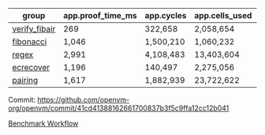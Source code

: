 | group | app.proof_time_ms | app.cycles | app.cells_used | leaf.proof_time_ms | leaf.cycles | leaf.cells_used |
| -- | -- | -- | -- | -- | -- | -- |
| [verify_fibair](https://github.com/openvm-org/openvm/blob/benchmark-results/benchmarks-pr/2059/verify_fibair-41cd41388162661700837b3f5c9ffa12cc12b041.md) | 269 |  322,658 |  2,058,654 |- | - | - |
| [fibonacci](https://github.com/openvm-org/openvm/blob/benchmark-results/benchmarks-pr/2059/fibonacci-41cd41388162661700837b3f5c9ffa12cc12b041.md) | 1,046 |  1,500,210 |  1,060,232 |- | - | - |
| [regex](https://github.com/openvm-org/openvm/blob/benchmark-results/benchmarks-pr/2059/regex-41cd41388162661700837b3f5c9ffa12cc12b041.md) | 2,991 |  4,108,483 |  13,403,604 |- | - | - |
| [ecrecover](https://github.com/openvm-org/openvm/blob/benchmark-results/benchmarks-pr/2059/ecrecover-41cd41388162661700837b3f5c9ffa12cc12b041.md) | 1,196 |  140,497 |  2,275,056 |- | - | - |
| [pairing](https://github.com/openvm-org/openvm/blob/benchmark-results/benchmarks-pr/2059/pairing-41cd41388162661700837b3f5c9ffa12cc12b041.md) | 1,617 |  1,882,939 |  23,722,622 |- | - | - |


Commit: https://github.com/openvm-org/openvm/commit/41cd41388162661700837b3f5c9ffa12cc12b041

[Benchmark Workflow](https://github.com/openvm-org/openvm/actions/runs/17220448438)
